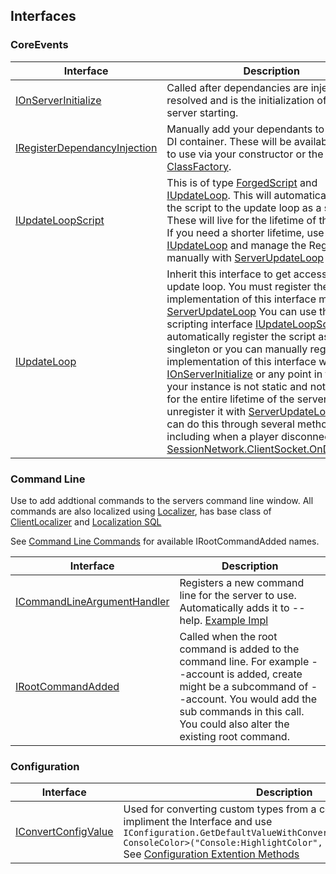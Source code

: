 ## Interfaces
### CoreEvents
| Interface | Description |
| --------- | ----------- |
| [IOnServerInitialize](https://github.com/ForgedWoW/WrathForgedCore/blob/main/WrathForged.Common/Scripting/Interfaces/CoreEvents/IOnServerInitialize.cs)|Called after dependancies are injected and resolved and is the initialization of the server starting.|
| [IRegisterDependancyInjection](https://github.com/ForgedWoW/WrathForgedCore/blob/main/WrathForged.Common/Scripting/Interfaces/CoreEvents/IRegisterDependancyInjection.cs)|Manually add your dependants to the [Grace](https://github.com/ipjohnson/Grace) DI container. These will be available for you to use via your constructor or the [ClassFactory](https://github.com/ForgedWoW/WrathForgedCore/blob/main/WrathForged.Common/ClassFactory.cs).|
| [IUpdateLoopScript](https://github.com/ForgedWoW/WrathForgedCore/blob/main/WrathForged.Common/Scripting/Interfaces/CoreEvents/IUpdateLoopScript.cs)|This is of type [ForgedScript](https://github.com/ForgedWoW/WrathForgedCore/blob/main/WrathForged.Common/Scripting/Interfaces/IForgedScript.cs) and [IUpdateLoop](https://github.com/ForgedWoW/WrathForgedCore/blob/main/WrathForged.Common/Scripting/Interfaces/CoreEvents/IUpdateLoop.cs). This will automatically register the script to the update loop as a singleton. These will live for the lifetime of the server. If you need a shorter lifetime, use [IUpdateLoop](https://github.com/ForgedWoW/WrathForgedCore/blob/main/WrathForged.Common/Scripting/Interfaces/CoreEvents/IUpdateLoop.cs) and manage the Registration manually with [ServerUpdateLoop](https://github.com/ForgedWoW/WrathForgedCore/blob/main/WrathForged.Common/Scripting/ServerUpdateLoop.cs)|
| [IUpdateLoop](https://github.com/ForgedWoW/WrathForgedCore/blob/main/WrathForged.Common/Scripting/Interfaces/CoreEvents/IUpdateLoop.cs)|Inherit this interface to get access to the update loop. You must register the implementation of this interface manually to [ServerUpdateLoop](https://github.com/ForgedWoW/WrathForgedCore/blob/main/WrathForged.Common/Scripting/ServerUpdateLoop.cs) You can use the scripting interface [IUpdateLoopScript](https://github.com/ForgedWoW/WrathForgedCore/blob/main/WrathForged.Common/Scripting/Interfaces/CoreEvents/IUpdateLoopScript.cs) to automatically register the script as a singleton or you can manually register the implementation of this interface with [IOnServerInitialize](https://github.com/ForgedWoW/WrathForgedCore/blob/main/WrathForged.Common/Scripting/Interfaces/CoreEvents/IOnServerInitialize.cs) or any point in time. If your instance is not static and not around for the entire lifetime of the server you must unregister it with [ServerUpdateLoop](https://github.com/ForgedWoW/WrathForgedCore/blob/main/WrathForged.Common/Scripting/ServerUpdateLoop.cs) you can do this through several methods including when a player disconnects with [SessionNetwork.ClientSocket.OnDisconnect](https://github.com/ForgedWoW/WrathForgedCore/blob/main/WrathForged.Common/Networking/ClientSocket.cs#L51)|

### Command Line
Use to add addtional commands to the servers command line window.
All commands are also localized using [Localizer](https://github.com/ForgedWoW/WrathForgedCore/blob/main/WrathForged.Common/Localization/Localizer.cs), has base class of [ClientLocalizer](https://github.com/ForgedWoW/WrathForgedCore/blob/main/WrathForged.Common/Localization/ClientLocalizer.cs) and [Localization SQL](https://github.com/ForgedWoW/WrathForgedCore/blob/main/WrathForged.Database/sql/updates/world/Locale.sql)

See [Command Line Commands](https://github.com/ForgedWoW/WrathForgedCore/blob/main/Help/CommandLine.md) for available IRootCommandAdded names.

| Interface | Description |
| --------- | ----------- |
| [ICommandLineArgumentHandler](https://github.com/ForgedWoW/WrathForgedCore/blob/main/WrathForged.Common/CommandLine/ICommandLineArgumentHandler.cs)|Registers a new command line for the server to use. Automatically adds it to --help. [Example Impl](https://github.com/ForgedWoW/WrathForgedCore/blob/main/WrathForged.Common/CommandLine/Commands/ProgramExitCommand.cs)|
| [IRootCommandAdded](https://github.com/ForgedWoW/WrathForgedCore/blob/main/WrathForged.Common/CommandLine/IRootCommandAdded.cs)|Called when the root command is added to the command line. For example --account is added, create might be a subcommand of --account. You would add the sub commands in this call. You could also alter the existing root command.|

### Configuration
| Interface | Description |
| --------- | ----------- |
| [IConvertConfigValue](https://github.com/ForgedWoW/WrathForgedCore/blob/main/WrathForged.Common/IConvertConfigValue.cs)|Used for converting custom types from a config string value. To use impliment the Interface and use `IConfiguration.GetDefaultValueWithConverter<WrathEnumConverter, ConsoleColor>("Console:HighlightColor", ConsoleColor.DarkRed);` See [Configuration Extention Methods](https://github.com/ForgedWoW/WrathForgedCore/blob/main/WrathForged.Common/ConfigExtensionMethods.cs)|
